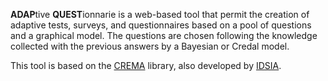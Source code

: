 **ADAP**tive **QUEST**ionnarie is a web-based tool that permit the creation of adaptive tests, surveys, and
questionnaires based on a pool of questions and a graphical model. The questions are chosen following the knowledge
collected with the previous answers by a Bayesian or Credal model.

This tool is based on the [CREMA](https://github.com/IDSIA/crema) library, also developed
by [IDSIA](https://github.com/IDSIA).
